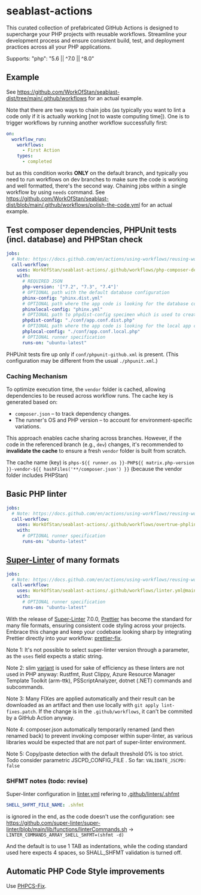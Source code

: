 # seablast-actions

This curated collection of prefabricated GitHub Actions is designed to supercharge your PHP projects with reusable workflows.
Streamline your development process and ensure consistent build, test, and deployment practices across all your PHP applications.

Supports: "php": "5.6 || ^7.0 || ^8.0"

## Example

See <https://github.com/WorkOfStan/seablast-dist/tree/main/.github/workflows> for an actual example.

Note that there are two ways to chain jobs (as typically you want to lint a code only if it is actually working [not to waste computing time]).
One is to trigger workflows by running another workflow successfully first:

```yaml
on:
  workflow_run:
    workflows:
      - First Action
    types:
      - completed
```

but as this condition works **ONLY** on the default branch, and typically you need to run workflows on dev branches to make sure the code is working and well formatted,
there's the second way. Chaining jobs within a single workflow by using `needs` command.
See <https://github.com/WorkOfStan/seablast-dist/blob/main/.github/workflows/polish-the-code.yml> for an actual example.

## Test composer dependencies, PHPUnit tests (incl. database) and PHPStan check

```yml
jobs:
  # Note: https://docs.github.com/en/actions/using-workflows/reusing-workflows The strategy property is not supported in any job that calls a reusable workflow.
  call-workflow:
    uses: WorkOfStan/seablast-actions/.github/workflows/php-composer-dependencies-reusable.yml@main
    with:
      # REQUIRED JSON
      php-version: '["7.2", "7.3", "7.4"]'
      # OPTIONAL path with the default database configuration
      phinx-config: "phinx.dist.yml"
      # OPTIONAL path where the app code is looking for the database configuration
      phinxlocal-config: "phinx.yml"
      # OPTIONAL path to phpdist-config specimen which is used to create the actual phplocal-config
      phpdist-config: "./conf/app.conf.dist.php"
      # OPTIONAL path where the app code is looking for the local app configuration
      phplocal-config: "./conf/app.conf.local.php"
      # OPTIONAL runner specification
      runs-on: "ubuntu-latest"
```

PHPUnit tests fire up only if `conf/phpunit-github.xml` is present. (This configuration may be different from the usual `./phpunit.xml`.)

### Caching Mechanism

To optimize execution time, the `vendor` folder is cached, allowing dependencies to be reused across workflow runs. The cache key is generated based on:

- `composer.json` – to track dependency changes.
- The runner's OS and PHP version – to account for environment-specific variations.

This approach enables cache sharing across branches. However, if the code in the referenced branch (e.g., `dev`) changes, it's recommended to **invalidate the cache** to ensure a fresh `vendor` folder is built from scratch.

The cache name (key) is `phps-${{ runner.os }}-PHP${{ matrix.php-version }}-vendor-${{ hashFiles('**/composer.json') }}` (because the vendor folder includes PHPStan)

## Basic PHP linter

```yml
jobs:
  # Note: https://docs.github.com/en/actions/using-workflows/reusing-workflows The strategy property is not supported in any job that calls a reusable workflow.
  call-workflow:
    uses: WorkOfStan/seablast-actions/.github/workflows/overtrue-phplint.yml@main
    with:
      # OPTIONAL runner specification
      runs-on: "ubuntu-latest"
```

## [Super-Linter](https://github.com/super-linter/super-linter) of many formats

```yml
jobs:
  # Note: https://docs.github.com/en/actions/using-workflows/reusing-workflows The strategy property is not supported in any job that calls a reusable workflow.
  call-workflow:
    uses: WorkOfStan/seablast-actions/.github/workflows/linter.yml@main
    with:
      # OPTIONAL runner specification
      runs-on: "ubuntu-latest"
```

With the release of [Super-Linter](https://github.com/super-linter/super-linter) 7.0.0, [Prettier](https://prettier.io/) has become the standard for many file formats, ensuring consistent code styling across your projects.
Embrace this change and keep your codebase looking sharp by integrating Prettier directly into your workflow: [prettier-fix](https://github.com/marketplace/actions/prettier-fix).

Note 1: It's not possible to select super-linter version through a parameter, as the `uses` field expects a static string.

Note 2: slim [variant](https://github.com/super-linter/super-linter?tab=readme-ov-file#super-linter-variants) is used for sake of efficiency as these linters are not used in PHP anyway: Rustfmt, Rust Clippy, Azure Resource Manager Template Toolkit (arm-ttk), PSScriptAnalyzer, dotnet (.NET) commands and subcommands.

Note 3: Many FIXes are applied automatically and their result can be downloaded as an artifact and then use locally with `git apply lint-fixes.patch`. If the change is in the `.github/workflows`, it can't be commited by a GitHub Action anyway.

Note 4: composer.json automatically temporarily renamed (and then renamed back) to prevent invoking composer within super-linter, as various libraries would be expected that are not part of super-linter environment.

Note 5: Copy/paste detection with the default threshold 0% is too strict. Todo consider parametric JSCPD_CONFIG_FILE . So far: `VALIDATE_JSCPD: false`

### SHFMT notes (todo: revise)

Super-linter configuration in [linter.yml](./github/workflows/linter.yml) refering to [.github/linters/.shfmt](.github/linters/.shfmt)

```yml
SHELL_SHFMT_FILE_NAME: .shfmt
```

is ignored in the end, as the code doesn't use the configuration:
see <https://github.com/super-linter/super-linter/blob/main/lib/functions/linterCommands.sh> -> `LINTER_COMMANDS_ARRAY_SHELL_SHFMT=(shfmt -d)`

And the default is to use 1 TAB as indentations, while the coding standard used here expects 4 spaces, so SHALL_SHFMT validation is turned off.

## Automatic PHP Code Style improvements

Use [PHPCS-Fix](https://github.com/WorkOfStan/phpcs-fix/blob/main/.github/workflows/phpcs-phpcbf.yml).
